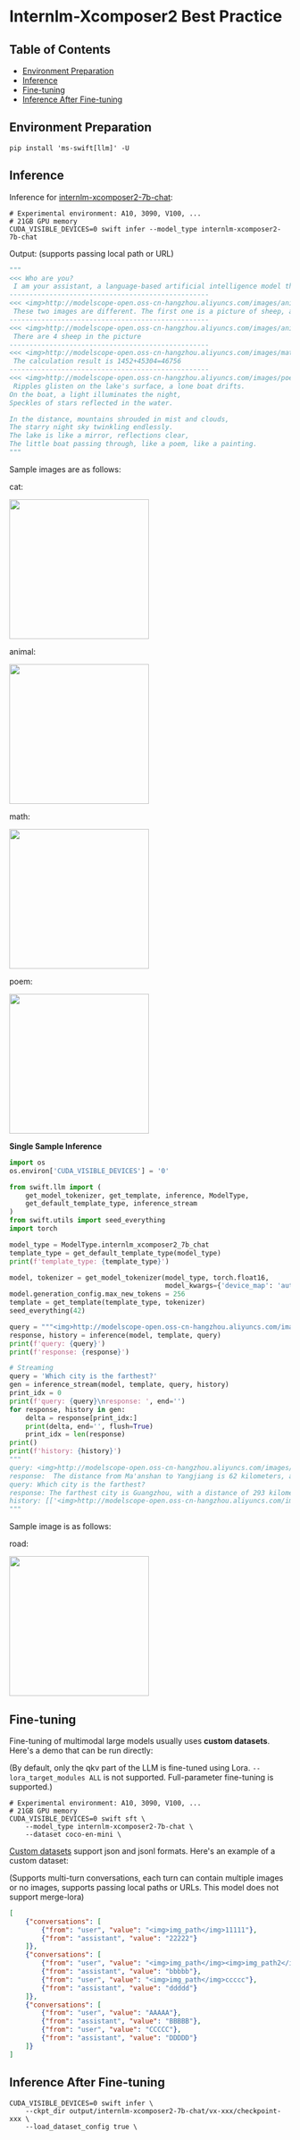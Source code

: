 # Internlm-Xcomposer2 Best Practice

## Table of Contents
- [Environment Preparation](#environment-preparation)
- [Inference](#inference)
- [Fine-tuning](#fine-tuning)
- [Inference After Fine-tuning](#inference-after-fine-tuning)

## Environment Preparation
```shell
pip install 'ms-swift[llm]' -U
```

## Inference

Inference for [internlm-xcomposer2-7b-chat](https://modelscope.cn/models/Shanghai_AI_Laboratory/internlm-xcomposer2-7b/summary):
```shell
# Experimental environment: A10, 3090, V100, ...
# 21GB GPU memory
CUDA_VISIBLE_DEVICES=0 swift infer --model_type internlm-xcomposer2-7b-chat
```

Output: (supports passing local path or URL)
```python
"""
<<< Who are you?
 I am your assistant, a language-based artificial intelligence model that can answer your questions.
--------------------------------------------------
<<< <img>http://modelscope-open.oss-cn-hangzhou.aliyuncs.com/images/animal.png</img><img>http://modelscope-open.oss-cn-hangzhou.aliyuncs.com/images/cat.png</img>What's the difference between these two images?
 These two images are different. The first one is a picture of sheep, and the second one is a picture of a cat.
--------------------------------------------------
<<< <img>http://modelscope-open.oss-cn-hangzhou.aliyuncs.com/images/animal.png</img>How many sheep are there in the picture?
 There are 4 sheep in the picture
--------------------------------------------------
<<< <img>http://modelscope-open.oss-cn-hangzhou.aliyuncs.com/images/math.png</img>What is the calculation result?
 The calculation result is 1452+45304=46756
--------------------------------------------------
<<< <img>http://modelscope-open.oss-cn-hangzhou.aliyuncs.com/images/poem.png</img>Write a poem based on the content in the picture
 Ripples glisten on the lake's surface, a lone boat drifts.
On the boat, a light illuminates the night,
Speckles of stars reflected in the water.

In the distance, mountains shrouded in mist and clouds,
The starry night sky twinkling endlessly.
The lake is like a mirror, reflections clear,
The little boat passing through, like a poem, like a painting.
"""
```

Sample images are as follows:

cat:

<img src="http://modelscope-open.oss-cn-hangzhou.aliyuncs.com/images/cat.png" width="250" style="display: inline-block;">

animal:

<img src="http://modelscope-open.oss-cn-hangzhou.aliyuncs.com/images/animal.png" width="250" style="display: inline-block;">

math:

<img src="http://modelscope-open.oss-cn-hangzhou.aliyuncs.com/images/math.png" width="250" style="display: inline-block;">

poem:

<img src="http://modelscope-open.oss-cn-hangzhou.aliyuncs.com/images/poem.png" width="250" style="display: inline-block;">


**Single Sample Inference**

```python
import os
os.environ['CUDA_VISIBLE_DEVICES'] = '0'

from swift.llm import (
    get_model_tokenizer, get_template, inference, ModelType,
    get_default_template_type, inference_stream
)
from swift.utils import seed_everything
import torch

model_type = ModelType.internlm_xcomposer2_7b_chat
template_type = get_default_template_type(model_type)
print(f'template_type: {template_type}')

model, tokenizer = get_model_tokenizer(model_type, torch.float16,
                                       model_kwargs={'device_map': 'auto'})
model.generation_config.max_new_tokens = 256
template = get_template(template_type, tokenizer)
seed_everything(42)

query = """<img>http://modelscope-open.oss-cn-hangzhou.aliyuncs.com/images/road.png</img>How far is it to each city?"""
response, history = inference(model, template, query)
print(f'query: {query}')
print(f'response: {response}')

# Streaming
query = 'Which city is the farthest?'
gen = inference_stream(model, template, query, history)
print_idx = 0
print(f'query: {query}\nresponse: ', end='')
for response, history in gen:
    delta = response[print_idx:]
    print(delta, end='', flush=True)
    print_idx = len(response)
print()
print(f'history: {history}')
"""
query: <img>http://modelscope-open.oss-cn-hangzhou.aliyuncs.com/images/road.png</img>How far is it to each city?
response:  The distance from Ma'anshan to Yangjiang is 62 kilometers, and the distance from Guangzhou to Guangzhou is 293 kilometers.
query: Which city is the farthest?
response: The farthest city is Guangzhou, with a distance of 293 kilometers from Guangzhou.
history: [['<img>http://modelscope-open.oss-cn-hangzhou.aliyuncs.com/images/road.png</img>How far is it to each city?', ' The distance from Ma'anshan to Yangjiang is 62 kilometers, and the distance from Guangzhou to Guangzhou is 293 kilometers.'], ['Which city is the farthest?', ' The farthest city is Guangzhou, with a distance of 293 kilometers from Guangzhou.']]
"""
```

Sample image is as follows:

road:

<img src="http://modelscope-open.oss-cn-hangzhou.aliyuncs.com/images/road.png" width="250" style="display: inline-block;">


## Fine-tuning
Fine-tuning of multimodal large models usually uses **custom datasets**. Here's a demo that can be run directly:

(By default, only the qkv part of the LLM is fine-tuned using Lora. `--lora_target_modules ALL` is not supported. Full-parameter fine-tuning is supported.)
```shell
# Experimental environment: A10, 3090, V100, ...
# 21GB GPU memory
CUDA_VISIBLE_DEVICES=0 swift sft \
    --model_type internlm-xcomposer2-7b-chat \
    --dataset coco-en-mini \
```

[Custom datasets](../LLM/Customization.md#-Recommended-Command-line-arguments)  support json and jsonl formats. Here's an example of a custom dataset:

(Supports multi-turn conversations, each turn can contain multiple images or no images, supports passing local paths or URLs. This model does not support merge-lora)

```json
[
    {"conversations": [
        {"from": "user", "value": "<img>img_path</img>11111"},
        {"from": "assistant", "value": "22222"}
    ]},
    {"conversations": [
        {"from": "user", "value": "<img>img_path</img><img>img_path2</img><img>img_path3</img>aaaaa"},
        {"from": "assistant", "value": "bbbbb"},
        {"from": "user", "value": "<img>img_path</img>ccccc"},
        {"from": "assistant", "value": "ddddd"}
    ]},
    {"conversations": [
        {"from": "user", "value": "AAAAA"},
        {"from": "assistant", "value": "BBBBB"},
        {"from": "user", "value": "CCCCC"},
        {"from": "assistant", "value": "DDDDD"}
    ]}
]
```


## Inference After Fine-tuning
```shell
CUDA_VISIBLE_DEVICES=0 swift infer \
    --ckpt_dir output/internlm-xcomposer2-7b-chat/vx-xxx/checkpoint-xxx \
    --load_dataset_config true \
```

